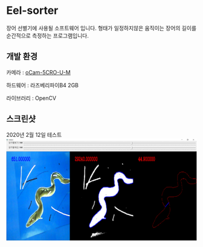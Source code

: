 # Eel-sorter
장어 선별기에 사용될 소프트웨어 입니다. 형태가 일정하지않은 움직이는 장어의 길이를 순간적으로 측정하는 프로그램입니다.

## 개발 환경
카메라 : [oCam-5CRO-U-M](https://github.com/withrobot/oCam/tree/master/Products/oCam-5CRO-U-M)

하드웨어 : 라즈베리파이B4 2GB

라이브러리 : OpenCV

## 스크린샷
2020년 2월 12일 테스트 
![result](./screenshot/result.PNG)
